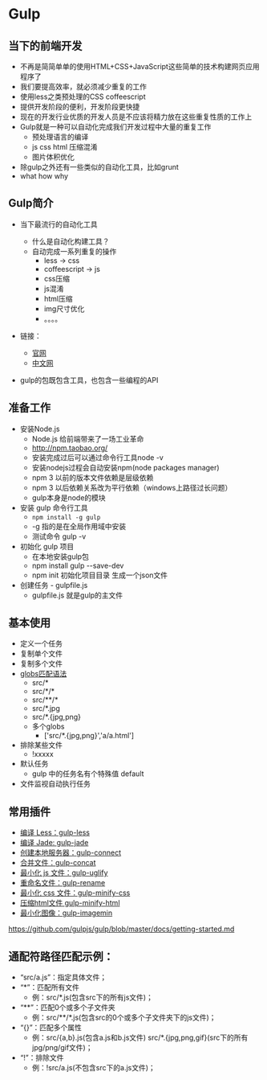 # Gulp

## 当下的前端开发

- 不再是简简单单的使用HTML+CSS+JavaScript这些简单的技术构建网页应用程序了
- 我们要提高效率，就必须减少重复的工作
- 使用less之类预处理的CSS coffeescript
- 提供开发阶段的便利，开发阶段更快捷
- 现在的开发行业优质的开发人员是不应该将精力放在这些重复性质的工作上
- Gulp就是一种可以自动化完成我们开发过程中大量的重复工作
    + 预处理语言的编译
    + js css html 压缩混淆
    + 图片体积优化
- 除gulp之外还有一些类似的自动化工具，比如grunt
- what how why

## Gulp简介

- 当下最流行的自动化工具
    + 什么是自动化构建工具？
    + 自动完成一系列重复的操作
        * less → css
        * coffeescript → js
        * css压缩
        * js混淆
        * html压缩
        * img尺寸优化
        * 。。。。
- 链接：
    + [官网](http://gulpjs.com/)
    + [中文网](http://www.gulpjs.com.cn/)

- gulp的包既包含工具，也包含一些编程的API


## 准备工作

- 安装Node.js
    + Node.js 给前端带来了一场工业革命
    + http://npm.taobao.org/
    + 安装完成过后可以通过命令行工具node -v
    + 安装nodejs过程会自动安装npm(node packages manager)
    + npm 3 以前的版本文件依赖是层级依赖
    + npm 3 以后依赖关系改为平行依赖（windows上路径过长问题）
    + gulp本身是node的模块
- 安装 gulp 命令行工具
    + `npm install -g gulp`
    + -g 指的是在全局作用域中安装
    + 测试命令 gulp -v
- 初始化 gulp 项目
    + 在本地安装gulp包
    + npm install gulp --save-dev
    + npm init 初始化项目目录 生成一个json文件
- 创建任务 - gulpfile.js
    + gulpfile.js 就是gulp的主文件

## 基本使用

- 定义一个任务
- 复制单个文件
- 复制多个文件
- [globs匹配语法](https://github.com/isaacs/node-glob)
    + src/\*
    + src/\*/\*
    + src/\*\*/\*
    + src/\*.jpg
    + src/\*.{jpg,png}
    + 多个globs
        * ['src/\*.{jpg,png}','a/a.html']
- 排除某些文件
    + !xxxxx
- 默认任务
    + gulp 中的任务名有个特殊值 default
- 文件监视自动执行任务

## 常用插件

- [编译 Less：gulp-less](https://www.npmjs.com/package/gulp-less)
- [编译 Jade: gulp-jade](https://www.npmjs.com/package/gulp-jade)
- [创建本地服务器：gulp-connect](https://www.npmjs.com/package/gulp-connect)
- [合并文件：gulp-concat](https://www.npmjs.com/package/gulp-concat)
- [最小化 js 文件：gulp-uglify](https://www.npmjs.com/package/gulp-uglify)
- [重命名文件：gulp-rename](https://www.npmjs.com/package/gulp-rename)
- [最小化 css 文件：gulp-minify-css](https://www.npmjs.com/package/gulp-minify-css)
- [压缩html文件 gulp-minify-html](https://www.npmjs.com/package/gulp-minify-html)
- [最小化图像：gulp-imagemin](https://www.npmjs.com/package/gulp-imagemin)



https://github.com/gulpjs/gulp/blob/master/docs/getting-started.md

## 通配符路径匹配示例：
   - “src/a.js”：指定具体文件；
   - “*”：匹配所有文件  
      + 例：src/*.js(包含src下的所有js文件)；
   - “**”：匹配0个或多个子文件夹
      + 例：src/**/*.js(包含src的0个或多个子文件夹下的js文件)；
   - “{}”：匹配多个属性
      + 例：src/{a,b}.js(包含a.js和b.js文件)  src/*.{jpg,png,gif}(src下的所有jpg/png/gif文件)；
   - “!”：排除文件
      + 例：!src/a.js(不包含src下的a.js文件)；



